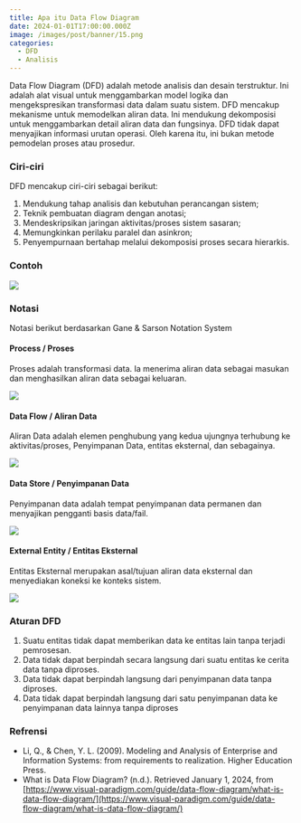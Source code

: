 ```yaml
---
title: Apa itu Data Flow Diagram
date: 2024-01-01T17:00:00.000Z
image: /images/post/banner/15.png
categories:
  - DFD
  - Analisis
---
```


Data Flow Diagram (DFD) adalah metode analisis dan desain terstruktur. Ini adalah alat visual untuk menggambarkan model logika dan mengekspresikan transformasi data dalam suatu sistem. DFD mencakup mekanisme untuk memodelkan aliran data. Ini mendukung dekomposisi untuk menggambarkan detail aliran data dan fungsinya. DFD tidak dapat menyajikan informasi urutan operasi. Oleh karena itu, ini bukan metode pemodelan proses atau prosedur.

### Ciri-ciri

DFD mencakup ciri-ciri sebagai berikut:

1. Mendukung tahap analisis dan kebutuhan perancangan sistem;
2. Teknik pembuatan diagram dengan anotasi;
3. Mendeskripsikan jaringan aktivitas/proses sistem sasaran;
4. Memungkinkan perilaku paralel dan asinkron;
5. Penyempurnaan bertahap melalui dekomposisi proses secara hierarkis.

### Contoh

![](/images/post/dfd/Gambar2.png)

### Notasi

Notasi berikut berdasarkan Gane & Sarson Notation System

#### Process / Proses

Proses adalah transformasi data. Ia menerima aliran data sebagai masukan dan menghasilkan aliran data sebagai keluaran.

![](/images/post/dfd/Gambar3.png)

#### Data Flow / Aliran Data

Aliran Data adalah elemen penghubung yang kedua ujungnya terhubung ke aktivitas/proses,  Penyimpanan Data, entitas eksternal, dan sebagainya.

![](/images/post/dfd/Gambar4.png)

#### Data Store / Penyimpanan Data

Penyimpanan data adalah tempat penyimpanan data permanen dan menyajikan pengganti basis data/fail.

![](/images/post/dfd/Gambar5.png)

#### External Entity / Entitas Eksternal

Entitas Eksternal merupakan asal/tujuan aliran data eksternal dan menyediakan koneksi ke konteks sistem.

![](/images/post/dfd/Gambar6.png)

### Aturan DFD

1. Suatu entitas tidak dapat memberikan data ke entitas lain tanpa terjadi pemrosesan.
2. Data tidak dapat berpindah secara langsung dari suatu entitas ke cerita data tanpa diproses.
3. Data tidak dapat berpindah langsung dari penyimpanan data tanpa diproses.
4. Data tidak dapat berpindah langsung dari satu penyimpanan data ke penyimpanan data lainnya tanpa diproses

### Refrensi

* Li, Q., & Chen, Y. L. (2009). Modeling and Analysis of Enterprise and Information Systems: from requirements to realization. Higher Education Press.
* What is Data Flow Diagram? (n.d.). Retrieved January 1, 2024, from [https://www.visual-paradigm.com/guide/data-flow-diagram/what-is-data-flow-diagram/](https://www.visual-paradigm.com/guide/data-flow-diagram/what-is-data-flow-diagram/)

